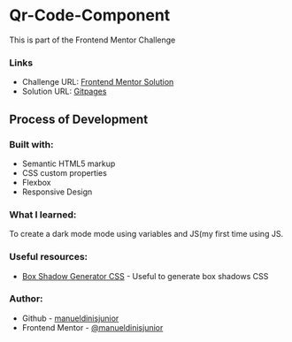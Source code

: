 # Qr-Code-Component
This is part of the Frontend Mentor Challenge

### Links

- Challenge URL: [Frontend Mentor Solution](https://www.frontendmentor.io/challenges/qr-code-component-iux_sIO_H/hub)
- Solution URL: [Gitpages](https://manueldinisjunior.github.io/Qr-Code-Component/)

## Process of Development 

### Built with:

- Semantic HTML5 markup
- CSS custom properties
- Flexbox
- Responsive Design


### What I learned:

To create a dark mode mode using variables and JS(my first time using JS.

### Useful resources:

- [Box Shadow Generator CSS](https://html-css-js.com/css/generator/box-shadow/) - Useful to generate box shadows CSS

### Author:
- Github - [manueldinisjunior](https://github.com/manueldinisjunior)
- Frontend Mentor - [@manueldinisjunior](https://www.frontendmentor.io/profile/manueldinisjunior)
